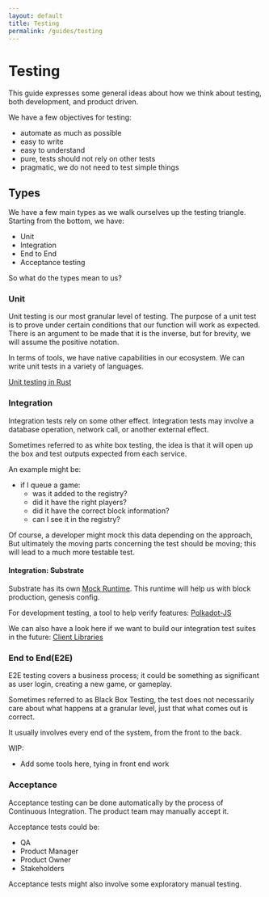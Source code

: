 ```yaml
---
layout: default
title: Testing
permalink: /guides/testing
---
```


[rust-unit-testing]: https://doc.rust-lang.org/rust-by-example/testing/unit_testing.html
[substrate-testing]: https://docs.substrate.io/v3/runtime/testing/
[polkadot-js]: https://docs.substrate.io/v3/integration/polkadot-js/
[substrate-client-libraries]: https://docs.substrate.io/v3/integration/client-libraries/

# Testing

This guide expresses some general ideas about how we think about testing, both development, and product driven.

We have a few objectives for testing:
- automate as much as possible
- easy to write
- easy to understand
- pure, tests should not rely on other tests
- pragmatic, we do not need to test simple things

## Types

We have a few main types as we walk ourselves up the testing triangle. Starting from the bottom, we have:

- Unit
- Integration
- End to End
- Acceptance testing

So what do the types mean to us?

### Unit

Unit testing is our most granular level of testing. The purpose of a unit test is to prove under certain conditions that our function will work as expected. 
There is an argument to be made that it is the inverse, but for brevity, we will assume the positive notation.

In terms of tools, we have native capabilities in our ecosystem. We can write unit tests in a variety of languages.

[Unit testing in Rust][rust-unit-testing]

### Integration

Integration tests rely on some other effect. Integration tests may involve a database operation, network call, or another external effect. 

Sometimes referred to as white box testing, the idea is that it will open up the box and test outputs expected from each service.

An example might be:
- if I queue a game:
    - was it added to the registry?
    - did it have the right players?
    - did it have the correct block information?
    - can I see it in the registry?

Of course, a developer might mock this data depending on the approach, But ultimately the moving parts concerning the test should be moving; this will lead to a much more testable test.

#### Integration: Substrate

Substrate has its own [Mock Runtime][substrate-testing]. This runtime will help us with block production, genesis config.


For development testing, a tool to help verify features:
[Polkadot-JS][polkadot-js]

We can also have a look here if we want to build our integration test suites in the future:
[Client Libraries][substrate-client-libraries]

### End to End(E2E)

E2E testing covers a business process; it could be something as significant as user login, creating a new game, or gameplay.

Sometimes referred to as Black Box Testing, the test does not necessarily care about what happens at a granular level, just that what comes out is correct.

It usually involves every end of the system, from the front to the back.

WIP: 
- Add some tools here, tying in front end work

### Acceptance

Acceptance testing can be done automatically by the process of Continuous Integration. 
The product team may manually accept it. 

Acceptance tests could be:
- QA
- Product Manager
- Product Owner
- Stakeholders

Acceptance tests might also involve some exploratory manual testing.